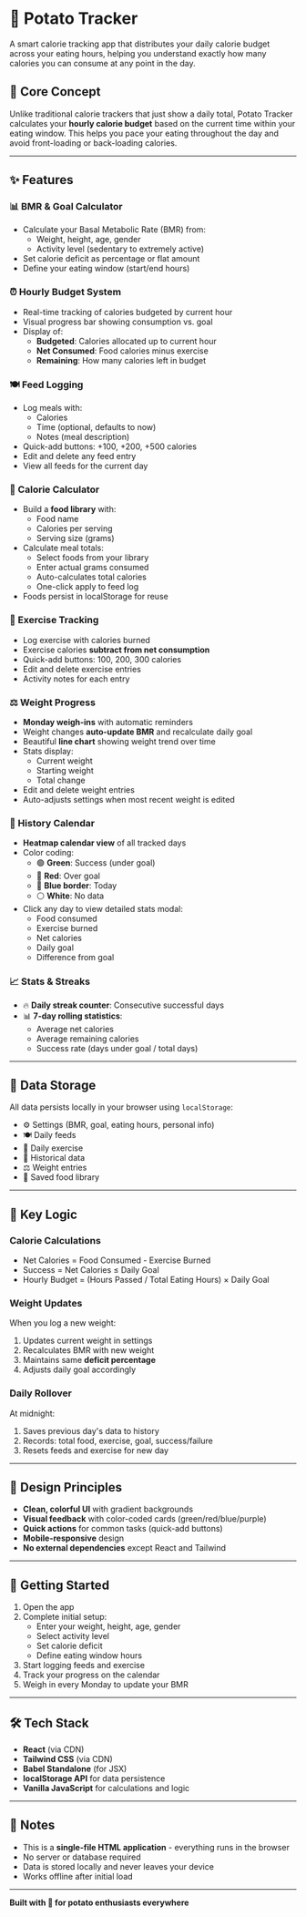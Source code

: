 # 🥔 Potato Tracker

A smart calorie tracking app that distributes your daily calorie budget across your eating hours, helping you understand exactly how many calories you can consume at any point in the day.

## 🎯 Core Concept

Unlike traditional calorie trackers that just show a daily total, Potato Tracker calculates your **hourly calorie budget** based on the current time within your eating window. This helps you pace your eating throughout the day and avoid front-loading or back-loading calories.

---

## ✨ Features

### 📊 BMR & Goal Calculator
- Calculate your Basal Metabolic Rate (BMR) from:
  - Weight, height, age, gender
  - Activity level (sedentary to extremely active)
- Set calorie deficit as percentage or flat amount
- Define your eating window (start/end hours)

### ⏰ Hourly Budget System
- Real-time tracking of calories budgeted by current hour
- Visual progress bar showing consumption vs. goal
- Display of:
  - **Budgeted**: Calories allocated up to current hour
  - **Net Consumed**: Food calories minus exercise
  - **Remaining**: How many calories left in budget

### 🍽️ Feed Logging
- Log meals with:
  - Calories
  - Time (optional, defaults to now)
  - Notes (meal description)
- Quick-add buttons: +100, +200, +500 calories
- Edit and delete any feed entry
- View all feeds for the current day

### 🧮 Calorie Calculator
- Build a **food library** with:
  - Food name
  - Calories per serving
  - Serving size (grams)
- Calculate meal totals:
  - Select foods from your library
  - Enter actual grams consumed
  - Auto-calculates total calories
  - One-click apply to feed log
- Foods persist in localStorage for reuse

### 💪 Exercise Tracking
- Log exercise with calories burned
- Exercise calories **subtract from net consumption**
- Quick-add buttons: 100, 200, 300 calories
- Edit and delete exercise entries
- Activity notes for each entry

### ⚖️ Weight Progress
- **Monday weigh-ins** with automatic reminders
- Weight changes **auto-update BMR** and recalculate daily goal
- Beautiful **line chart** showing weight trend over time
- Stats display:
  - Current weight
  - Starting weight
  - Total change
- Edit and delete weight entries
- Auto-adjusts settings when most recent weight is edited

### 📅 History Calendar
- **Heatmap calendar view** of all tracked days
- Color coding:
  - 🟢 **Green**: Success (under goal)
  - 🔴 **Red**: Over goal
  - 🔵 **Blue border**: Today
  - ⚪ **White**: No data
- Click any day to view detailed stats modal:
  - Food consumed
  - Exercise burned
  - Net calories
  - Daily goal
  - Difference from goal

### 📈 Stats & Streaks
- 🔥 **Daily streak counter**: Consecutive successful days
- 📊 **7-day rolling statistics**:
  - Average net calories
  - Average remaining calories
  - Success rate (days under goal / total days)

---

## 💾 Data Storage

All data persists locally in your browser using `localStorage`:
- ⚙️ Settings (BMR, goal, eating hours, personal info)
- 🍽️ Daily feeds
- 💪 Daily exercise
- 📜 Historical data
- ⚖️ Weight entries
- 🥘 Saved food library

---

## 🧠 Key Logic

### Calorie Calculations
- Net Calories = Food Consumed - Exercise Burned
- Success = Net Calories ≤ Daily Goal
- Hourly Budget = (Hours Passed / Total Eating Hours) × Daily Goal

### Weight Updates
When you log a new weight:
1. Updates current weight in settings
2. Recalculates BMR with new weight
3. Maintains same **deficit percentage**
4. Adjusts daily goal accordingly

### Daily Rollover
At midnight:
1. Saves previous day's data to history
2. Records: total food, exercise, goal, success/failure
3. Resets feeds and exercise for new day

---

## 🎨 Design Principles

- **Clean, colorful UI** with gradient backgrounds
- **Visual feedback** with color-coded cards (green/red/blue/purple)
- **Quick actions** for common tasks (quick-add buttons)
- **Mobile-responsive** design
- **No external dependencies** except React and Tailwind

---

## 🚀 Getting Started

1. Open the app
2. Complete initial setup:
   - Enter your weight, height, age, gender
   - Select activity level
   - Set calorie deficit
   - Define eating window hours
3. Start logging feeds and exercise
4. Track your progress on the calendar
5. Weigh in every Monday to update your BMR

---

## 🛠️ Tech Stack

- **React** (via CDN)
- **Tailwind CSS** (via CDN)
- **Babel Standalone** (for JSX)
- **localStorage API** for data persistence
- **Vanilla JavaScript** for calculations and logic

---

## 📝 Notes

- This is a **single-file HTML application** - everything runs in the browser
- No server or database required
- Data is stored locally and never leaves your device
- Works offline after initial load

---

**Built with 🥔 for potato enthusiasts everywhere**
